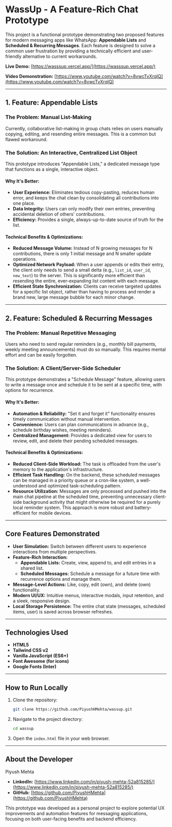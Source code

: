 # WassUp - A Feature-Rich Chat Prototype

This project is a functional prototype demonstrating two proposed features for modern messaging apps like WhatsApp: **Appendable Lists** and **Scheduled & Recurring Messages**. Each feature is designed to solve a common user frustration by providing a technically efficient and user-friendly alternative to current workarounds.

**Live Demo:** [https://wasssup.vercel.app/](https://wasssup.vercel.app/)

**Video Demonstration:** [https://www.youtube.com/watch?v=8vwcTvXrqIQ](https://www.youtube.com/watch?v=8vwcTvXrqIQ)

---

## 1. Feature: Appendable Lists

### The Problem: Manual List-Making
Currently, collaborative list-making in group chats relies on users manually copying, editing, and resending entire messages. This is a common but flawed workaround.

### The Solution: An Interactive, Centralized List Object
This prototype introduces "Appendable Lists," a dedicated message type that functions as a single, interactive object.

#### Why It's Better:
*   **User Experience:** Eliminates tedious copy-pasting, reduces human error, and keeps the chat clean by consolidating all contributions into one place.
*   **Data Integrity:** Users can only modify their own entries, preventing accidental deletion of others' contributions.
*   **Efficiency:** Provides a single, always-up-to-date source of truth for the list.

#### Technical Benefits & Optimizations:
*   **Reduced Message Volume:** Instead of N growing messages for N contributions, there is only 1 initial message and N smaller update operations.
*   **Optimized Network Payload:** When a user appends or edits their entry, the client only needs to send a small delta (e.g., `list_id`, `user_id`, `new_text`) to the server. This is significantly more efficient than resending the entire, ever-expanding list content with each message.
*   **Efficient State Synchronization:** Clients can receive targeted updates for a specific list object, rather than having to process and render a brand new, large message bubble for each minor change.

---

## 2. Feature: Scheduled & Recurring Messages

### The Problem: Manual Repetitive Messaging
Users who need to send regular reminders (e.g., monthly bill payments, weekly meeting announcements) must do so manually. This requires mental effort and can be easily forgotten.

### The Solution: A Client/Server-Side Scheduler
This prototype demonstrates a "Schedule Message" feature, allowing users to write a message once and schedule it to be sent at a specific time, with options for recurrence.

#### Why It's Better:
*   **Automation & Reliability:** "Set it and forget it" functionality ensures timely communication without manual intervention.
*   **Convenience:** Users can plan communications in advance (e.g., schedule birthday wishes, meeting reminders).
*   **Centralized Management:** Provides a dedicated view for users to review, edit, and delete their pending scheduled messages.

#### Technical Benefits & Optimizations:
*   **Reduced Client-Side Workload:** The task is offloaded from the user's memory to the application's infrastructure.
*   **Efficient Task Handling:** On the backend, these scheduled messages can be managed in a priority queue or a cron-like system, a well-understood and optimized task-scheduling pattern.
*   **Resource Utilization:** Messages are only processed and pushed into the main chat pipeline at the scheduled time, preventing unnecessary client-side background activity that might otherwise be required for a purely local reminder system. This approach is more robust and battery-efficient for mobile devices.

---

## Core Features Demonstrated

*   **User Simulation:** Switch between different users to experience interactions from multiple perspectives.
*   **Feature-Rich Interaction:**
    *   **Appendable Lists:** Create, view, append to, and edit entries in a shared list.
    *   **Scheduled Messages:** Schedule a message for a future time with recurrence options and manage them.
*   **Message-Level Actions:** Like, copy, edit (own), and delete (own) functionality.
*   **Modern UI/UX:** Intuitive menus, interactive modals, input retention, and a sleek, responsive design.
*   **Local Storage Persistence:** The entire chat state (messages, scheduled items, user) is saved across browser refreshes.

---

## Technologies Used

*   **HTML5**
*   **Tailwind CSS v2**
*   **Vanilla JavaScript (ES6+)**
*   **Font Awesome (for icons)**
*   **Google Fonts (Inter)**

---

## How to Run Locally

1.  Clone the repository:
    ```bash
    git clone https://github.com/PiyushHMehta/wassup.git
    ```
2.  Navigate to the project directory:
    ```bash
    cd wassup
    ```
3.  Open the `index.html` file in your web browser.

---

## About the Developer

Piyush Mehta
*   **LinkedIn:** [https://www.linkedin.com/in/piyush-mehta-52a815285/](https://www.linkedin.com/in/piyush-mehta-52a815285/)
*   **GitHub:** [https://github.com/PiyushHMehta](https://github.com/PiyushHMehta)

This prototype was developed as a personal project to explore potential UX improvements and automation features for messaging applications, focusing on both user-facing benefits and backend efficiency.
